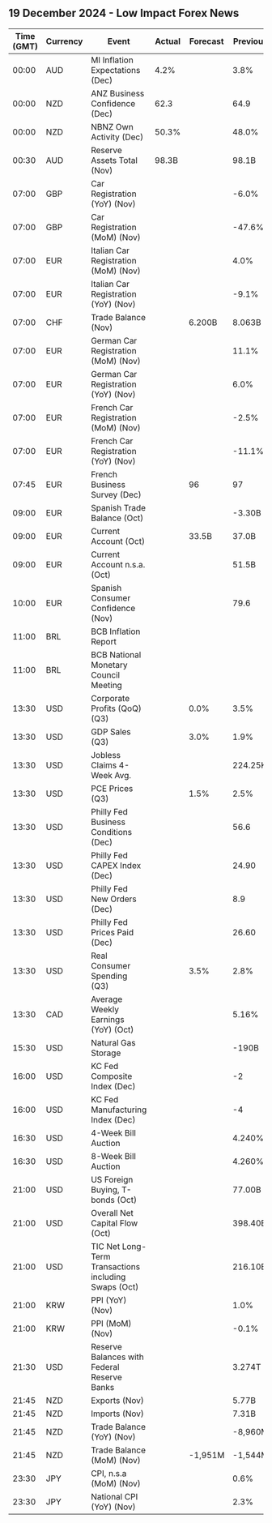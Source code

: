 ## 19 December 2024 - Low Impact Forex News

| Time (GMT) | Currency | Event | Actual | Forecast | Previous |
|------|----------|-------|--------|----------|----------|
| 00:00 | AUD | MI Inflation Expectations (Dec) | 4.2% |  | 3.8% |
| 00:00 | NZD | ANZ Business Confidence (Dec) | 62.3 |  | 64.9 |
| 00:00 | NZD | NBNZ Own Activity (Dec) | 50.3% |  | 48.0% |
| 00:30 | AUD | Reserve Assets Total (Nov) | 98.3B |  | 98.1B |
| 07:00 | GBP | Car Registration (YoY) (Nov) |  |  | -6.0% |
| 07:00 | GBP | Car Registration (MoM) (Nov) |  |  | -47.6% |
| 07:00 | EUR | Italian Car Registration (MoM) (Nov) |  |  | 4.0% |
| 07:00 | EUR | Italian Car Registration (YoY) (Nov) |  |  | -9.1% |
| 07:00 | CHF | Trade Balance (Nov) |  | 6.200B | 8.063B |
| 07:00 | EUR | German Car Registration (MoM) (Nov) |  |  | 11.1% |
| 07:00 | EUR | German Car Registration (YoY) (Nov) |  |  | 6.0% |
| 07:00 | EUR | French Car Registration (MoM) (Nov) |  |  | -2.5% |
| 07:00 | EUR | French Car Registration (YoY) (Nov) |  |  | -11.1% |
| 07:45 | EUR | French Business Survey (Dec) |  | 96 | 97 |
| 09:00 | EUR | Spanish Trade Balance (Oct) |  |  | -3.30B |
| 09:00 | EUR | Current Account (Oct) |  | 33.5B | 37.0B |
| 09:00 | EUR | Current Account n.s.a. (Oct) |  |  | 51.5B |
| 10:00 | EUR | Spanish Consumer Confidence (Nov) |  |  | 79.6 |
| 11:00 | BRL | BCB Inflation Report |  |  |  |
| 11:00 | BRL | BCB National Monetary Council Meeting |  |  |  |
| 13:30 | USD | Corporate Profits (QoQ) (Q3) |  | 0.0% | 3.5% |
| 13:30 | USD | GDP Sales (Q3) |  | 3.0% | 1.9% |
| 13:30 | USD | Jobless Claims 4-Week Avg. |  |  | 224.25K |
| 13:30 | USD | PCE Prices (Q3) |  | 1.5% | 2.5% |
| 13:30 | USD | Philly Fed Business Conditions (Dec) |  |  | 56.6 |
| 13:30 | USD | Philly Fed CAPEX Index (Dec) |  |  | 24.90 |
| 13:30 | USD | Philly Fed New Orders (Dec) |  |  | 8.9 |
| 13:30 | USD | Philly Fed Prices Paid (Dec) |  |  | 26.60 |
| 13:30 | USD | Real Consumer Spending (Q3) |  | 3.5% | 2.8% |
| 13:30 | CAD | Average Weekly Earnings (YoY) (Oct) |  |  | 5.16% |
| 15:30 | USD | Natural Gas Storage |  |  | -190B |
| 16:00 | USD | KC Fed Composite Index (Dec) |  |  | -2 |
| 16:00 | USD | KC Fed Manufacturing Index (Dec) |  |  | -4 |
| 16:30 | USD | 4-Week Bill Auction |  |  | 4.240% |
| 16:30 | USD | 8-Week Bill Auction |  |  | 4.260% |
| 21:00 | USD | US Foreign Buying, T-bonds (Oct) |  |  | 77.00B |
| 21:00 | USD | Overall Net Capital Flow (Oct) |  |  | 398.40B |
| 21:00 | USD | TIC Net Long-Term Transactions including Swaps (Oct) |  |  | 216.10B |
| 21:00 | KRW | PPI (YoY) (Nov) |  |  | 1.0% |
| 21:00 | KRW | PPI (MoM) (Nov) |  |  | -0.1% |
| 21:30 | USD | Reserve Balances with Federal Reserve Banks |  |  | 3.274T |
| 21:45 | NZD | Exports (Nov) |  |  | 5.77B |
| 21:45 | NZD | Imports (Nov) |  |  | 7.31B |
| 21:45 | NZD | Trade Balance (YoY) (Nov) |  |  | -8,960M |
| 21:45 | NZD | Trade Balance (MoM) (Nov) |  | -1,951M | -1,544M |
| 23:30 | JPY | CPI, n.s.a (MoM) (Nov) |  |  | 0.6% |
| 23:30 | JPY | National CPI (YoY) (Nov) |  |  | 2.3% |
